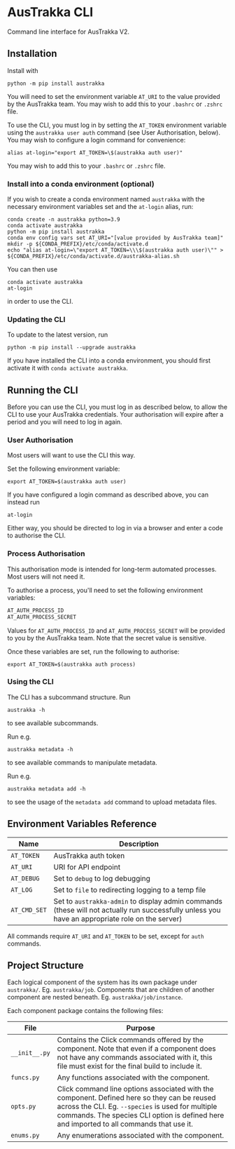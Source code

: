 # AusTrakka CLI

Command line interface for AusTrakka V2.

## Installation

Install with 
```
python -m pip install austrakka
```

You will need to set the environment variable `AT_URI` to the value provided by the AusTrakka team.
You may wish to add this to your `.bashrc` or `.zshrc` file.

To use the CLI, you must log in by setting the `AT_TOKEN` environment variable using the 
`austrakka user auth` command (see User Authorisation, below). You may wish to configure 
a login command for convenience:
```
alias at-login="export AT_TOKEN=\$(austrakka auth user)"
```
You may wish to add this to your `.bashrc` or `.zshrc` file.

### Install into a conda environment (optional)

If you wish to create a conda environment named `austrakka` with the necessary environment 
variables set and the `at-login` alias, run:
```
conda create -n austrakka python=3.9
conda activate austrakka
python -m pip install austrakka
conda env config vars set AT_URI="[value provided by AusTrakka team]"
mkdir -p ${CONDA_PREFIX}/etc/conda/activate.d
echo "alias at-login=\"export AT_TOKEN=\\\$(austrakka auth user)\"" > ${CONDA_PREFIX}/etc/conda/activate.d/austrakka-alias.sh
```

You can then use
```
conda activate austrakka
at-login
```
in order to use the CLI.

### Updating the CLI

To update to the latest version, run 
```
python -m pip install --upgrade austrakka
```
If you have installed the CLI into a conda environment, you should first activate it with `conda activate austrakka`.

## Running the CLI

Before you can use the CLI, you must log in as described below, to allow the CLI to use your AusTrakka credentials. 
Your authorisation will expire after a period and you will need to log in again.

### User Authorisation

Most users will want to use the CLI this way.

Set the following environment variable:
```
export AT_TOKEN=$(austrakka auth user)
```

If you have configured a login command as described above, you can instead run 
```
at-login
```

Either way, you should be directed to log in via a browser and enter a code to authorise the CLI.

### Process Authorisation

This authorisation mode is intended for long-term automated processes. Most users will not need it. 

To authorise a process, you'll need to set the following environment variables:
```bash
AT_AUTH_PROCESS_ID
AT_AUTH_PROCESS_SECRET
```
Values for `AT_AUTH_PROCESS_ID` and `AT_AUTH_PROCESS_SECRET` will be provided to you by the AusTrakka team. Note that the secret value is sensitive.

Once these variables are set, run the following to authorise:
```
export AT_TOKEN=$(austrakka auth process)
```

### Using the CLI

The CLI has a subcommand structure. Run 
```
austrakka -h
```
to see available subcommands.

Run e.g. 
```
austrakka metadata -h
```
to see available commands to manipulate metadata.

Run e.g. 
```
austrakka metadata add -h
```
to see the usage of the `metadata add` command to upload metadata files.

## Environment Variables Reference

| Name         | Description                                                                                                                                     |
|--------------|-------------------------------------------------------------------------------------------------------------------------------------------------|
| `AT_TOKEN`   | AusTrakka auth token                                                                                                                            |
| `AT_URI`     | URI for API endpoint                                                                                                                            |
| `AT_DEBUG`   | Set to `debug` to log debugging                                                                                                                 |
| `AT_LOG`     | Set to `file` to redirecting logging to a temp file                                                                                             |
| `AT_CMD_SET` | Set to `austrakka-admin` to display admin commands (these will not actually run successfully unless you have an appropriate role on the server) |

All commands require `AT_URI` and `AT_TOKEN` to be set, except for `auth` commands.

## Project Structure

Each logical component of the system has its own package under `austrakka/`. Eg. `austrakka/job`.
Components that are children of another component are nested beneath. Eg. `austrakka/job/instance`.

Each component package contains the following files:

| File          | Purpose                                                                                                                                                                                                                                      |
|---------------|----------------------------------------------------------------------------------------------------------------------------------------------------------------------------------------------------------------------------------------------|
| `__init__.py` | Contains the Click commands offered by the component. Note that even if a component does not have any commands associated with it, this file must exist for the final build to include it.                                                   |
| `funcs.py`    | Any functions associated with the component.                                                                                                                                                                                                 |
| `opts.py`     | Click command line options associated with the component. Defined here so they can be reused across the CLI. Eg. `--species` is used for multiple commands. The species CLI option is defined here and imported to all commands that use it. |
| `enums.py`    | Any enumerations associated with the component.                                                                                                                                                                                              |
